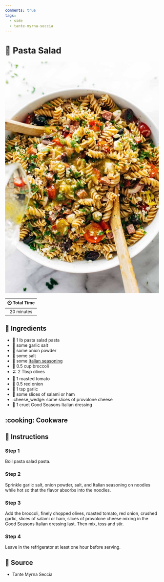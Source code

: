 ```yaml
---
comments: true
tags:
  - side
  - tante-myrna-seccia
---
```

# :green_salad: Pasta Salad

![Pasta Salad](../assets/images/pasta-salad.jpg)

| :timer_clock: Total Time |
|:-----------------------: |
| 20 minutes |

## :salt: Ingredients

- :spaghetti: 1 lb pasta salad pasta
- :garlic: some garlic salt
- :onion: some onion powder
- :salt: some salt
- :salt: some [Italian seasoning][1]
- :broccoli: 0.5 cup broccoli
- :olive: 2 Tbsp olives
- :tomato: 1 roasted tomato
- :onion: 0.5 red onion
- :garlic: 1 tsp garlic
- :cut_of_meat: some slices of salami or ham
- :cheese_wedge: some slices of provolone cheese
- :herb: 1 cruet Good Seasons Italian dressing

## :cooking: Cookware

## :pencil: Instructions

### Step 1

Boil pasta salad pasta.

### Step 2

Sprinkle garlic salt, onion powder, salt, and Italian seasoning on noodles while hot so that the flavor absorbs into the
noodles.

### Step 3

Add the broccoli, finely chopped olives, roasted tomato, red onion, crushed garlic, slices of salami or ham, slices of
provolone cheese mixing in the Good Seasons Italian dressing last. Then mix, toss and stir.

### Step 4

Leave in the refrigerator at least one hour before serving.

## :link: Source

- Tante Myrna Seccia

[1]: <../ingredients/seasonings/italian-seasoning.md>
